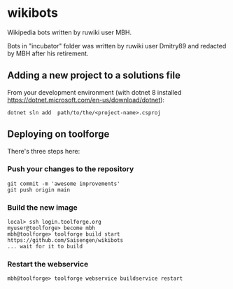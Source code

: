 # wikibots
Wikipedia bots written by ruwiki user MBH.

Bots in "incubator" folder was written by ruwiki user Dmitry89 and redacted by MBH after his retirement.


## Adding a new project to a solutions file
From your development environment (with dotnet 8 installed https://dotnet.microsoft.com/en-us/download/dotnet):
```shell
dotnet sln add  path/to/the/<project-name>.csproj
```

## Deploying on toolforge
There's three steps here:

### Push your changes to the repository
```shell
git commit -m 'awesome improvements'
git push origin main
```

### Build the new image

```shell
local> ssh login.toolforge.org
myuser@toolforge> become mbh
mbh@toolforge> toolforge build start https://github.com/Saisengen/wikibots
... wait for it to build
```

### Restart the webservice
```shell
mbh@toolforge> toolforge webservice buildservice restart
```
